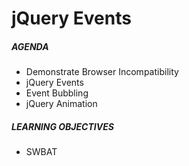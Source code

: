 # jQuery Events

##### AGENDA
- Demonstrate Browser Incompatibility
- jQuery Events
- Event Bubbling
- jQuery Animation

##### LEARNING OBJECTIVES
- SWBAT 
